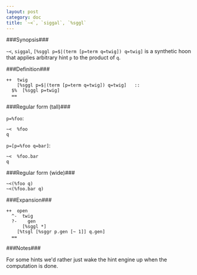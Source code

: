 ```yaml
---
layout: post
category: doc
title: `~<`, `siggal`, `%sggl`
---
```


###Synopsis###

`~<`, `siggal`, `[%sggl p=$|(term [p=term q=twig]) q=twig]` is a
synthetic hoon that applies arbitrary hint `p` to the product of 
`q`.

###Definition###

    ++  twig  
        [%sggl p=$|(term [p=term q=twig]) q=twig]   ::
      $%  [%sggl p=twig]
      ==

###Regular form (tall)###
    
`p=%foo`:
  
    ~<  %foo
    q

`p=[p=%foo q=bar]`:

    ~<  %foo.bar
    q

###Regular form (wide)###

    ~<(%foo q)
    ~<(%foo.bar q)

###Expansion###
    
    ++  open
      ^-  twig
      ?-    gen
          [%sggl *]
        [%tsgl [%sggr p.gen [~ 1]] q.gen]
      ==

###Notes###

For some hints we'd rather just wake the hint engine up when the
computation is done.

